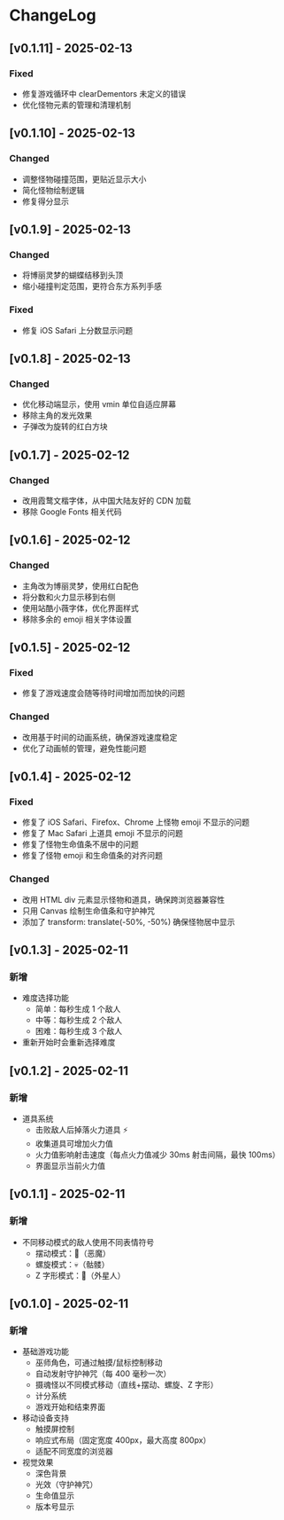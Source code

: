 # ChangeLog

## [v0.1.11] - 2025-02-13

### Fixed
- 修复游戏循环中 clearDementors 未定义的错误
- 优化怪物元素的管理和清理机制

## [v0.1.10] - 2025-02-13

### Changed
- 调整怪物碰撞范围，更贴近显示大小
- 简化怪物绘制逻辑
- 修复得分显示

## [v0.1.9] - 2025-02-13

### Changed
- 将博丽灵梦的蝴蝶结移到头顶
- 缩小碰撞判定范围，更符合东方系列手感

### Fixed
- 修复 iOS Safari 上分数显示问题

## [v0.1.8] - 2025-02-13

### Changed
- 优化移动端显示，使用 vmin 单位自适应屏幕
- 移除主角的发光效果
- 子弹改为旋转的红白方块

## [v0.1.7] - 2025-02-12

### Changed
- 改用霞鹜文楷字体，从中国大陆友好的 CDN 加载
- 移除 Google Fonts 相关代码

## [v0.1.6] - 2025-02-12

### Changed
- 主角改为博丽灵梦，使用红白配色
- 将分数和火力显示移到右侧
- 使用站酷小薇字体，优化界面样式
- 移除多余的 emoji 相关字体设置

## [v0.1.5] - 2025-02-12

### Fixed
- 修复了游戏速度会随等待时间增加而加快的问题

### Changed
- 改用基于时间的动画系统，确保游戏速度稳定
- 优化了动画帧的管理，避免性能问题

## [v0.1.4] - 2025-02-12

### Fixed
- 修复了 iOS Safari、Firefox、Chrome 上怪物 emoji 不显示的问题
- 修复了 Mac Safari 上道具 emoji 不显示的问题
- 修复了怪物生命值条不居中的问题
- 修复了怪物 emoji 和生命值条的对齐问题

### Changed
- 改用 HTML div 元素显示怪物和道具，确保跨浏览器兼容性
- 只用 Canvas 绘制生命值条和守护神咒
- 添加了 transform: translate(-50%, -50%) 确保怪物居中显示

## [v0.1.3] - 2025-02-11

### 新增
- 难度选择功能
  - 简单：每秒生成 1 个敌人
  - 中等：每秒生成 2 个敌人
  - 困难：每秒生成 3 个敌人
- 重新开始时会重新选择难度

## [v0.1.2] - 2025-02-11

### 新增
- 道具系统
  - 击败敌人后掉落火力道具 ⚡
  - 收集道具可增加火力值
  - 火力值影响射击速度（每点火力值减少 30ms 射击间隔，最快 100ms）
  - 界面显示当前火力值

## [v0.1.1] - 2025-02-11

### 新增
- 不同移动模式的敌人使用不同表情符号
  - 摆动模式：👿（恶魔）
  - 螺旋模式：💀（骷髅）
  - Z 字形模式：👾（外星人）

## [v0.1.0] - 2025-02-11

### 新增
- 基础游戏功能
  - 巫师角色，可通过触摸/鼠标控制移动
  - 自动发射守护神咒（每 400 毫秒一次）
  - 摄魂怪以不同模式移动（直线+摆动、螺旋、Z 字形）
  - 计分系统
  - 游戏开始和结束界面
- 移动设备支持
  - 触摸屏控制
  - 响应式布局（固定宽度 400px，最大高度 800px）
  - 适配不同宽度的浏览器
- 视觉效果
  - 深色背景
  - 光效（守护神咒）
  - 生命值显示
  - 版本号显示
